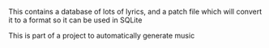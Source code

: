 This contains a database of lots of lyrics, and a patch file which will convert it to a format so it can be used in SQLite

This is part of a project to automatically generate music

